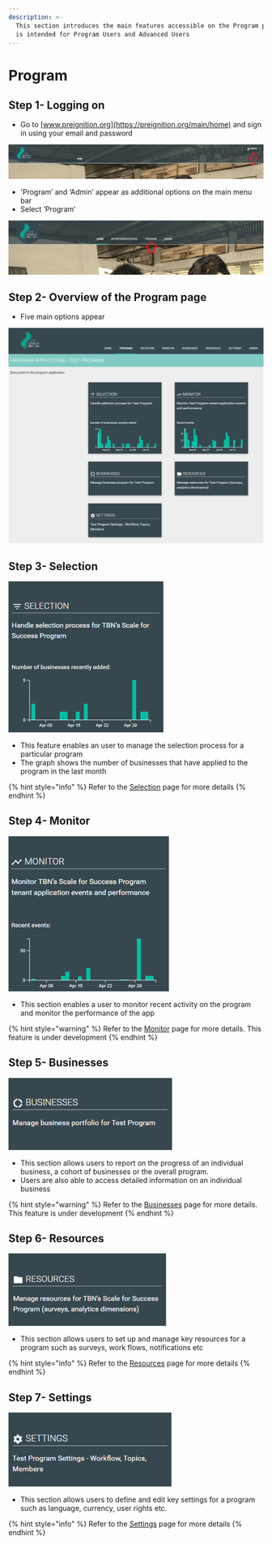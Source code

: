 ```yaml
---
description: >-
  This section introduces the main features accessible on the Program page. It
  is intended for Program Users and Advanced Users
---
```


# Program

## Step 1- Logging on

* Go to [www.preignition.org](https://preignition.org/main/home) and sign in using your email and password

![Arrow shows where to sign in](../../.gitbook/assets/image-10.png)

* 'Program’ and ‘Admin’ appear as additional options on the main menu bar
* Select ‘Program’

![](../../.gitbook/assets/image%20%2850%29.png)

## Step 2- Overview of the Program page

* Five main options appear 

![](../../.gitbook/assets/image%20%2845%29.png)

## Step 3- Selection

![Entry point for managing the selection process](../../.gitbook/assets/image-35.png)

* This feature enables an user to manage the selection process for a particular program
* The graph shows the number of businesses that have applied to the program in the last month

{% hint style="info" %}
Refer to the [Selection](https://program-user-docs.preignition.org/~/edit/drafts/-LFMZVONed2CdhnKStAa/users-program-and-advanced/portfolio/selection) page for more details
{% endhint %}

## Step 4- Monitor

![Entry point for monitoring activity on the program](../../.gitbook/assets/image-48.png)

* This section enables a user to monitor recent activity on the program and monitor the performance of the app

{% hint style="warning" %}
Refer to the [Monitor](https://program-user-docs.preignition.org/~/edit/drafts/-LFMZVONed2CdhnKStAa/users-program-and-advanced/portfolio/monitor) page for more details. This feature is under development
{% endhint %}

## Step 5- Businesses

![Entry point for reporting](../../.gitbook/assets/image-23.png)

* This section allows users to report on the progress of an individual business, a cohort of businesses or the overall program.
* Users are also able to access detailed information on an individual business

{% hint style="warning" %}
Refer to the [Businesses](https://program-user-docs.preignition.org/~/edit/drafts/-LFMdC8NivIZ5vp84-LV/users-program-and-advanced/portfolio/businesses) page for more details. This feature is under development
{% endhint %}

## Step 6- Resources

![Entry point for managing program resources](../../.gitbook/assets/image-32.png)

* This section allows users to set up and manage key resources for a program such as surveys, work flows, notifications etc

{% hint style="info" %}
Refer to the [Resources](https://program-user-docs.preignition.org/~/edit/drafts/-LFMeIfFL4VZClDZDQQE/users-program-and-advanced/portfolio/resources) page for more details
{% endhint %}

## Step 7- Settings

![Entry point for managing a program&apos;s settings](../../.gitbook/assets/image-44.png)

* This section allows users to define and edit key settings for a program such as language, currency, user rights etc.

{% hint style="info" %}
Refer to the [Settings](https://program-user-docs.preignition.org/~/edit/drafts/-LFMdc07T0abKnScvt2c/users-program-and-advanced/portfolio/settings) page for more details
{% endhint %}



